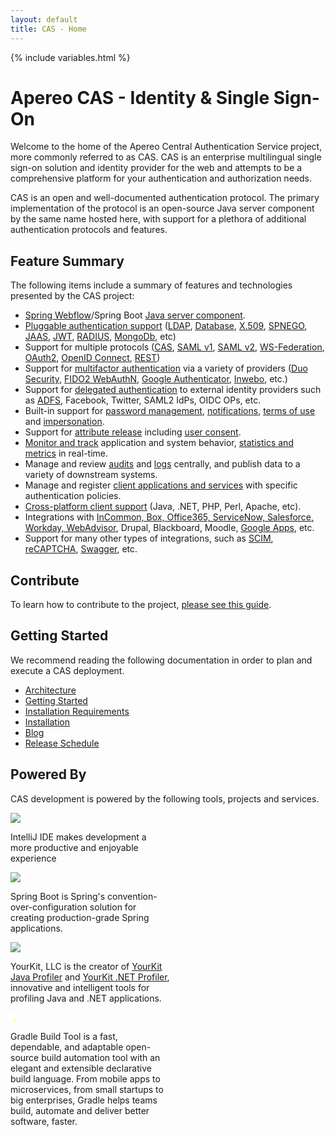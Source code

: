 ```yaml
---
layout: default
title: CAS - Home
---
```


{% include variables.html %}

# Apereo CAS - Identity & Single Sign-On

Welcome to the home of the Apereo Central Authentication Service project, more commonly 
referred to as CAS. CAS is an enterprise multilingual single sign-on solution and identity provider for the web 
and attempts to be a comprehensive platform for your authentication and authorization needs.

CAS is an open and well-documented authentication protocol. The primary implementation of the protocol is 
an open-source Java server component by the same name hosted here, with support for a plethora of 
additional authentication protocols and features.

## Feature Summary

The following items include a summary of features and technologies presented by the CAS project:

* [Spring Webflow](webflow/Webflow-Customization.html)/Spring Boot [Java server component](planning/Architecture.html).
* [Pluggable authentication support](authentication/Configuring-Authentication-Components.html) ([LDAP](authentication/LDAP-Authentication.html), 
[Database](authentication/Database-Authentication.html), [X.509](authentication/X509-Authentication.html), [SPNEGO](authentication/SPNEGO-Authentication.html), 
[JAAS](authentication/JAAS-Authentication.html), [JWT](authentication/JWT-Authentication.html), 
[RADIUS](mfa/RADIUS-Authentication.html), [MongoDb](authentication/MongoDb-Authentication.html), etc)
* Support for multiple protocols ([CAS](protocol/CAS-Protocol.html), [SAML v1](protocol/SAML-Protocol.html), [SAML v2](authentication/Configuring-SAML2-Authentication.html), [WS-Federation](protocol/WS-Federation-Protocol.html),
[OAuth2](protocol/OAuth-Protocol.html), [OpenID Connect](protocol/OIDC-Protocol.html), [REST](protocol/REST-Protocol.html))
* Support for [multifactor authentication](mfa/Configuring-Multifactor-Authentication.html) via a variety of 
providers ([Duo Security](mfa/DuoSecurity-Authentication.html), [FIDO2 WebAuthN](mfa/FIDO2-WebAuthn-Authentication.html), [Google Authenticator](mfa/GoogleAuthenticator-Authentication.html), [Inwebo](mfa/Inwebo-Authentication.html), etc.)
* Support for [delegated authentication](integration/Delegate-Authentication.html) to external identity providers such as [ADFS](integration/ADFS-Integration.html), Facebook, Twitter, SAML2 IdPs, OIDC OPs, etc.
* Built-in support for [password management](password_management/Password-Management.html), [notifications](webflow/Webflow-Customization-Interrupt.html), [terms of use](webflow/Webflow-Customization-AUP.html) and [impersonation](authentication/Surrogate-Authentication.html).
* Support for [attribute release](integration/Attribute-Release.html) including [user consent](integration/Attribute-Release-Consent.html).
* [Monitor and track](monitoring/Monitoring-Statistics.html) application and system behavior, [statistics and metrics](monitoring/Configuring-Metrics.html) in real-time.
* Manage and review [audits](audits/Audits.html) and [logs](logging/Logging.html) centrally, and publish data to a variety of downstream systems.  
* Manage and register [client applications and services](services/Service-Management.html) with specific authentication policies.
* [Cross-platform client support](integration/CAS-Clients.html) (Java, .NET, PHP, Perl, Apache, etc).
* Integrations with [InCommon, Box, Office365, ServiceNow, Salesforce, Workday, WebAdvisor](integration/Configuring-SAML-SP-Integrations.html), Drupal, Blackboard, Moodle, [Google Apps](integration/Google-Apps-Integration.html), etc.
* Support for many other types of integrations, such as [SCIM](integration/SCIM-Provisioning.html), [reCAPTCHA](integration/Configuring-Google-reCAPTCHA.html), 
  [Swagger](integration/Swagger-Integration.html), etc.

## Contribute

To learn how to contribute to the project, [please see this guide](/cas/developer/Contributor-Guidelines.html).

## Getting Started

We recommend reading the following documentation in order to plan and execute a CAS deployment.

* [Architecture](planning/Architecture.html)
* [Getting Started](planning/Getting-Started.html)
* [Installation Requirements](planning/Installation-Requirements.html)
* [Installation](installation/WAR-Overlay-Installation.html)
* [Blog](https://apereo.github.io)
* [Release Schedule](https://github.com/apereo/cas/milestones)

## Powered By

CAS development is powered by the following tools, projects and services.

<div class="row">
  <div class="col-sm-2 d-flex align-items-stretch">
    <div class="card" style="width: 15rem;">
      <a href="https://www.jetbrains.com/idea/">
      <img src="https://github.com/apereo/cas/assets/1205228/11d83496-1abe-4f5a-b1e2-e313607cd595" class="card-img-top">
      </a>
      <div class="card-body">
        <p class="card-text">IntelliJ IDE makes development a more productive and enjoyable experience</p>
      </div>
    </div>
  </div>
  <div class="col-sm-2 d-flex align-items-stretch">
    <div class="card" style="width: 15rem;">
      <a href="https://github.com/spring-projects/spring-boot/">
      <img src="https://github.com/apereo/cas/assets/1205228/854849e9-1b02-4218-8cf7-a4fa4e2b9aa2" class="card-img-top mt-2 ms-2 pe-4">
      </a>
      <div class="card-body">
        <p class="card-text">Spring Boot is Spring's convention-over-configuration solution for creating production-grade 
Spring applications.</p>
      </div>
    </div>
  </div>

  <div class="col-sm-2 d-flex align-items-stretch">
    <div class="card" style="width: 16rem;">
      <a href="https://www.yourkit.com">
      <img src="https://github.com/apereo/cas/assets/1205228/81bf79a8-3771-4439-bcb4-34cfbb94467c" class="card-img-top mt-2 ms-2 pe-4">
      </a>
      <div class="card-body">
        <p class="card-text">
        YourKit, LLC is the creator of <a href="https://www.yourkit.com/java/profiler/">YourKit Java Profiler</a> 
and <a href="https://www.yourkit.com/.net/profiler/">YourKit .NET Profiler</a>, innovative and intelligent 
tools for profiling Java and .NET applications.
        </p>
      </div>
    </div>
  </div>

<div class="col-sm-2 d-flex align-items-stretch">
    <div class="card" style="width: 16rem;">
      <a href="https://www.gradle.org">
      <img src="https://github.com/apereo/cas/assets/1205228/2774ecf6-c60c-4a66-9f5c-2fe8baaa7825"
           style="filter: brightness(300%)" class="card-img-top mt-2 ms-2 pe-4">
      </a>
      <div class="card-body">
        <p class="card-text">
        Gradle Build Tool is a fast, dependable, and adaptable open-source build automation tool with an elegant and extensible declarative build language. 
From mobile apps to microservices, from small startups to big enterprises, Gradle helps teams build, automate and deliver better software, faster.
        </p>
      </div>
    </div>
  </div>
</div>
